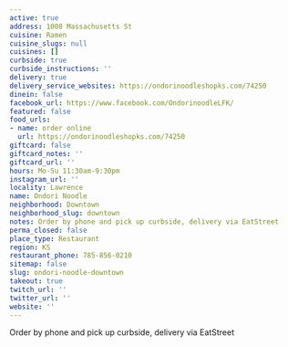 ```yaml
---
active: true
address: 1008 Massachusetts St
cuisine: Ramen
cuisine_slugs: null
cuisines: []
curbside: true
curbside_instructions: ''
delivery: true
delivery_service_websites: https://ondorinoodleshopks.com/74250
dinein: false
facebook_url: https://www.facebook.com/OndorinoodleLFK/
featured: false
food_urls:
- name: order online
  url: https://ondorinoodleshopks.com/74250
giftcard: false
giftcard_notes: ''
giftcard_url: ''
hours: Mo-Su 11:30am-9:30pm
instagram_url: ''
locality: Lawrence
name: Ondori Noodle
neighborhood: Downtown
neighborhood_slug: downtown
notes: Order by phone and pick up curbside, delivery via EatStreet
perma_closed: false
place_type: Restaurant
region: KS
restaurant_phone: 785-856-0210
sitemap: false
slug: ondori-noodle-downtown
takeout: true
twitch_url: ''
twitter_url: ''
website: ''
---
```


Order by phone and pick up curbside, delivery via EatStreet